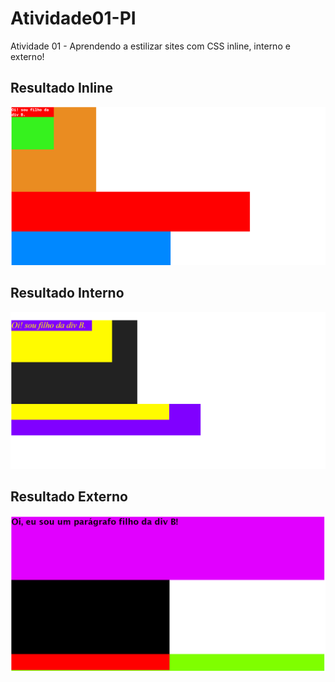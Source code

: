 # Atividade01-PI
Atividade 01 - Aprendendo a estilizar sites com CSS inline, interno e externo!

## Resultado Inline
![Resultado inline](resultadoInline.png)

## Resultado Interno
![Resultado interno](resultadoInterno.png)

## Resultado Externo
![Resultado externo](resultadoExterno.png)
